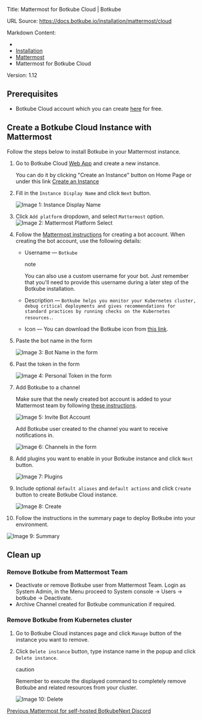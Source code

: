 Title: Mattermost for Botkube Cloud | Botkube

URL Source: https://docs.botkube.io/installation/mattermost/cloud

Markdown Content:
*   [](https://docs.botkube.io/)
*   [Installation](https://docs.botkube.io/)
*   [Mattermost](https://docs.botkube.io/installation/mattermost/)
*   Mattermost for Botkube Cloud

Version: 1.12

Prerequisites[​](#prerequisites "Direct link to Prerequisites")
---------------------------------------------------------------

*   Botkube Cloud account which you can create [here](https://app.botkube.io/) for free.

Create a Botkube Cloud Instance with Mattermost[​](#create-a-botkube-cloud-instance-with-mattermost "Direct link to Create a Botkube Cloud Instance with Mattermost")
---------------------------------------------------------------------------------------------------------------------------------------------------------------------

Follow the steps below to install Botkube in your Mattermost instance.

1.  Go to Botkube Cloud [Web App](https://app.botkube.io/) and create a new instance.
    
    You can do it by clicking "Create an Instance" button on Home Page or under this link [Create an Instance](https://app.botkube.io/instances/add)
    
2.  Fill in the `Instance Display Name` and click `Next` button.
    
    ![Image 1: Instance Display Name](https://docs.botkube.io/assets/images/mattermost_instance_display_name-b35605d19eef1ecc93de54d6eefacae5.png)
    
3.  Click `Add platform` dropdown, and select `Mattermost` option. ![Image 2: Mattermost Platform Select](https://docs.botkube.io/assets/images/mm_platform_select-aac36ca4e34549bef88cc00b3603f4ac.png)
    
4.  Follow the [Mattermost instructions](https://developers.mattermost.com/integrate/reference/bot-accounts/) for creating a bot account. When creating the bot account, use the following details:
    
    *   Username — `Botkube`
        
        note
        
        You can also use a custom username for your bot. Just remember that you'll need to provide this username during a later step of the Botkube installation.
        
    *   Description — `Botkube helps you monitor your Kubernetes cluster, debug critical deployments and gives recommendations for standard practices by running checks on the Kubernetes resources.`.
        
    *   Icon — You can download the Botkube icon from [this link](https://github.com/kubeshop/botkube/blob/main/branding/logos/botkube-black-192x192.png).
        
5.  Paste the bot name in the form
    
    ![Image 3: Bot Name in the form](https://docs.botkube.io/assets/images/mm_form_bot_name-987d8023e3f95e038072afa00b124eef.png)
    
6.  Past the token in the form
    
    ![Image 4: Personal Token in the form](https://docs.botkube.io/assets/images/mm_personal_token_form-1629ebe4b91aef0765809c70b619cba7.png)
    
7.  Add Botkube to a channel
    
    Make sure that the newly created bot account is added to your Mattermost team by following [these instructions](https://developers.mattermost.com/integrate/reference/bot-accounts/#bot-account-creation).
    
    ![Image 5: Invite Bot Account](https://docs.botkube.io/assets/images/invite-93908b3daf15ba3c0b87ab8522107fe6.png)
    
    Add Botkube user created to the channel you want to receive notifications in.
    
    ![Image 6: Channels in the form](https://docs.botkube.io/assets/images/mm_channels_form-2bcedf3a15e879c1c0fb01b22e95edc7.png)
    
8.  Add plugins you want to enable in your Botkube instance and click `Next` button.
    
    ![Image 7: Plugins](https://docs.botkube.io/assets/images/mm_add_plugins-a9d627e9575fd90aa56676a8d809c700.png)
    
9.  Include optional `default aliases` and `default actions` and click `Create` button to create Botkube Cloud instance.
    
    ![Image 8: Create](https://docs.botkube.io/assets/images/mm_create-069ec4b9176f0f58d424e665fa4b2472.png)
    
10.  Follow the instructions in the summary page to deploy Botkube into your environment.
    

![Image 9: Summary](https://docs.botkube.io/assets/images/mm_summary-bfdc3ff0af6735b41a17d7219fd6b6f0.png)

Clean up[​](#clean-up "Direct link to Clean up")
------------------------------------------------

### Remove Botkube from Mattermost Team[​](#remove-botkube-from-mattermost-team "Direct link to Remove Botkube from Mattermost Team")

*   Deactivate or remove Botkube user from Mattermost Team. Login as System Admin, in the Menu proceed to System console -> Users -> botkube -> Deactivate.
*   Archive Channel created for Botkube communication if required.

### Remove Botkube from Kubernetes cluster[​](#remove-botkube-from-kubernetes-cluster "Direct link to Remove Botkube from Kubernetes cluster")

1.  Go to Botkube Cloud instances page and click `Manage` button of the instance you want to remove.
    
2.  Click `Delete instance` button, type instance name in the popup and click `Delete instance`.
    
    caution
    
    Remember to execute the displayed command to completely remove Botkube and related resources from your cluster.
    
    ![Image 10: Delete](https://docs.botkube.io/assets/images/mm_instance_delete-27fe3622760a4cbbd7c92d13d7ddcd41.png)
    

[Previous Mattermost for self-hosted Botkube](https://docs.botkube.io/installation/mattermost/self-hosted)[Next Discord](https://docs.botkube.io/installation/discord/)
